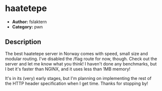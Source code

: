 # haatetepe

- **Author:** fslaktern
- **Category:** pwn

## Description

The best haatetepe server in Norway comes with speed, small size and modular routing. I've disabled the /flag route for now, though. Check out the server and let me know what you think! I haven't done any benchmarks, but I bet it's faster than NGINX, and it uses less than 1MB memory!

It's in its (very) early stages, but I'm planning on implementing the rest of the HTTP header specification when I get time. Thanks for stopping by!